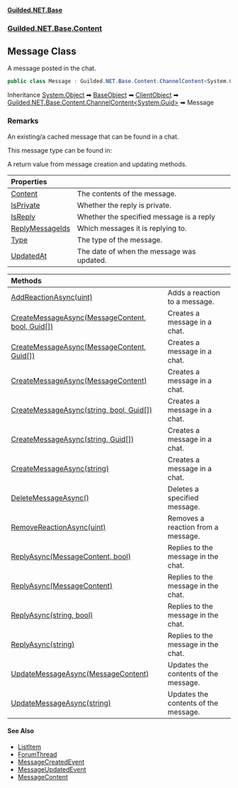 
#### [Guilded.NET.Base](Guilded_NET_Base 'Guilded_NET_Base')
### [Guilded.NET.Base.Content](Guilded_NET_Base#Guilded_NET_Base_Content 'Guilded.NET.Base.Content')
## Message Class
A message posted in the chat.  
```csharp
public class Message : Guilded.NET.Base.Content.ChannelContent<System.Guid>
```

Inheritance [System.Object](https://docs.microsoft.com/en-us/dotnet/api/System.Object 'System.Object') &#x27A1; [BaseObject](BaseObject 'Guilded.NET.Base.BaseObject') &#x27A1; [ClientObject](ClientObject 'Guilded.NET.Base.ClientObject') &#x27A1; [Guilded.NET.Base.Content.ChannelContent&lt;](ChannelContent_T_ 'Guilded.NET.Base.Content.ChannelContent&lt;T&gt;')[System.Guid](https://docs.microsoft.com/en-us/dotnet/api/System.Guid 'System.Guid')[&gt;](ChannelContent_T_ 'Guilded.NET.Base.Content.ChannelContent&lt;T&gt;') &#x27A1; Message  
### Remarks
An existing/a cached message that can be found in a chat.



This message type can be found in:

<list type="bullet">  
  <item>  
    <description>  
      <see cref="M:Guilded.NET.Base.BaseGuildedClient.GetMessagesAsync(System.Guid,System.UInt32)"/>  
    </description>  
  </item>  
  <item>  
    <description>  
      <see cref="M:Guilded.NET.Base.BaseGuildedClient.GetMessageAsync(System.Guid,System.Guid)"/>  
    </description>  
  </item>  
  <item>  
    <description>  
      <see cref="T:Guilded.NET.Base.Events.MessageCreatedEvent"/>  
    </description>  
  </item>  
  <item>  
    <description>  
      <see cref="T:Guilded.NET.Base.Events.MessageUpdatedEvent"/>  
    </description>  
  </item>  
  <item>  
    <description>A return value from message creation and updating methods.</description>  
  </item>  
</list>

| Properties | |
| :--- | :--- |
| [Content](Message_Content 'Guilded.NET.Base.Content.Message.Content') | The contents of the message.<br/> |
| [IsPrivate](Message_IsPrivate 'Guilded.NET.Base.Content.Message.IsPrivate') | Whether the reply is private.<br/> |
| [IsReply](Message_IsReply 'Guilded.NET.Base.Content.Message.IsReply') | Whether the specified message is a reply<br/> |
| [ReplyMessageIds](Message_ReplyMessageIds 'Guilded.NET.Base.Content.Message.ReplyMessageIds') | Which messages it is replying to.<br/> |
| [Type](Message_Type 'Guilded.NET.Base.Content.Message.Type') | The type of the message.<br/> |
| [UpdatedAt](Message_UpdatedAt 'Guilded.NET.Base.Content.Message.UpdatedAt') | The date of when the message was updated.<br/> |

| Methods | |
| :--- | :--- |
| [AddReactionAsync(uint)](Message_AddReactionAsync(uint) 'Guilded.NET.Base.Content.Message.AddReactionAsync(uint)') | Adds a reaction to a message.<br/> |
| [CreateMessageAsync(MessageContent, bool, Guid[])](Message_CreateMessageAsync(MessageContent_bool_Guid__) 'Guilded.NET.Base.Content.Message.CreateMessageAsync(Guilded.NET.Base.Chat.MessageContent, bool, System.Guid[])') | Creates a message in a chat.<br/> |
| [CreateMessageAsync(MessageContent, Guid[])](Message_CreateMessageAsync(MessageContent_Guid__) 'Guilded.NET.Base.Content.Message.CreateMessageAsync(Guilded.NET.Base.Chat.MessageContent, System.Guid[])') | Creates a message in a chat.<br/> |
| [CreateMessageAsync(MessageContent)](Message_CreateMessageAsync(MessageContent) 'Guilded.NET.Base.Content.Message.CreateMessageAsync(Guilded.NET.Base.Chat.MessageContent)') | Creates a message in a chat.<br/> |
| [CreateMessageAsync(string, bool, Guid[])](Message_CreateMessageAsync(string_bool_Guid__) 'Guilded.NET.Base.Content.Message.CreateMessageAsync(string, bool, System.Guid[])') | Creates a message in a chat.<br/> |
| [CreateMessageAsync(string, Guid[])](Message_CreateMessageAsync(string_Guid__) 'Guilded.NET.Base.Content.Message.CreateMessageAsync(string, System.Guid[])') | Creates a message in a chat.<br/> |
| [CreateMessageAsync(string)](Message_CreateMessageAsync(string) 'Guilded.NET.Base.Content.Message.CreateMessageAsync(string)') | Creates a message in a chat.<br/> |
| [DeleteMessageAsync()](Message_DeleteMessageAsync() 'Guilded.NET.Base.Content.Message.DeleteMessageAsync()') | Deletes a specified message.<br/> |
| [RemoveReactionAsync(uint)](Message_RemoveReactionAsync(uint) 'Guilded.NET.Base.Content.Message.RemoveReactionAsync(uint)') | Removes a reaction from a message.<br/> |
| [ReplyAsync(MessageContent, bool)](Message_ReplyAsync(MessageContent_bool) 'Guilded.NET.Base.Content.Message.ReplyAsync(Guilded.NET.Base.Chat.MessageContent, bool)') | Replies to the message in the chat.<br/> |
| [ReplyAsync(MessageContent)](Message_ReplyAsync(MessageContent) 'Guilded.NET.Base.Content.Message.ReplyAsync(Guilded.NET.Base.Chat.MessageContent)') | Replies to the message in the chat.<br/> |
| [ReplyAsync(string, bool)](Message_ReplyAsync(string_bool) 'Guilded.NET.Base.Content.Message.ReplyAsync(string, bool)') | Replies to the message in the chat.<br/> |
| [ReplyAsync(string)](Message_ReplyAsync(string) 'Guilded.NET.Base.Content.Message.ReplyAsync(string)') | Replies to the message in the chat.<br/> |
| [UpdateMessageAsync(MessageContent)](Message_UpdateMessageAsync(MessageContent) 'Guilded.NET.Base.Content.Message.UpdateMessageAsync(Guilded.NET.Base.Chat.MessageContent)') | Updates the contents of the message.<br/> |
| [UpdateMessageAsync(string)](Message_UpdateMessageAsync(string) 'Guilded.NET.Base.Content.Message.UpdateMessageAsync(string)') | Updates the contents of the message.<br/> |

#### See Also
- [ListItem](ListItem 'Guilded.NET.Base.Content.ListItem')
- [ForumThread](ForumThread 'Guilded.NET.Base.Content.ForumThread')
- [MessageCreatedEvent](MessageCreatedEvent 'Guilded.NET.Base.Events.MessageCreatedEvent')
- [MessageUpdatedEvent](MessageUpdatedEvent 'Guilded.NET.Base.Events.MessageUpdatedEvent')
- [MessageContent](MessageContent 'Guilded.NET.Base.Chat.MessageContent')
